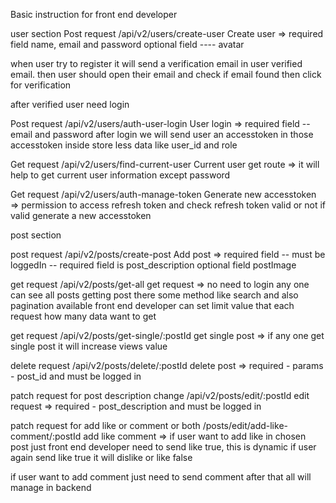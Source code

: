 Basic instruction for front end developer

user section
Post request
/api/v2/users/create-user
Create user => required field name, email and password
optional field ---- avatar

when user try to register it will send a verification email in user verified email.
then user should open their email and check if email found then click for verification

after verified user need login

Post request
/api/v2/users/auth-user-login
User login => required field -- email and password
after login we will send user an accesstoken in those accesstoken inside store less data like user_id and role

Get request
/api/v2/users/find-current-user
Current user get route => it will help to get current user information except password

Get request
/api/v2/users/auth-manage-token
Generate new accesstoken => permission to access refresh token and check refresh token valid or not if valid generate a new accesstoken

post section

post request
/api/v2/posts/create-post
Add post => required field -- must be loggedIn -- required field is post_description optional field postImage

get request
/api/v2/posts/get-all
get request => no need to login any one can see all posts
getting post there some method like search and also pagination available front end developer can set limit value that each request how many data want to get

get request
/api/v2/posts/get-single/:postId
get single post => if any one get single post it will increase views value

delete request
/api/v2/posts/delete/:postId
delete post => required - params - post_id and must be logged in

patch request for post description change
/api/v2/posts/edit/:postId
edit request => required - post_description and must be logged in

patch request for add like or comment or both
/posts/edit/add-like-comment/:postId
add like comment => if user want to add like in chosen post just front end developer need to send like true, this is dynamic if user again send like true it will dislike or like false

if user want to add comment just need to send comment after that all will manage in backend

